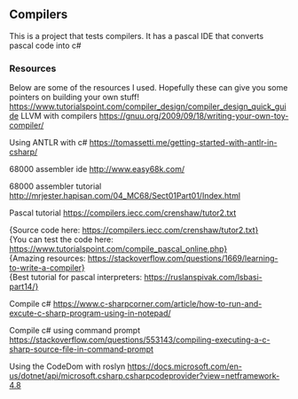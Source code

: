 ## Compilers

This is a project that tests compilers.  It has a pascal IDE that converts pascal code into c#

### Resources
Below are some of the resources I used.  Hopefully these can give you some pointers on building your own stuff!
https://www.tutorialspoint.com/compiler_design/compiler_design_quick_guide
LLVM with compilers
https://gnuu.org/2009/09/18/writing-your-own-toy-compiler/

Using ANTLR with c#
https://tomassetti.me/getting-started-with-antlr-in-csharp/

68000 assembler ide
http://www.easy68k.com/

68000 assembler tutorial
http://mrjester.hapisan.com/04_MC68/Sect01Part01/Index.html

Pascal tutorial
https://compilers.iecc.com/crenshaw/tutor2.txt

{Source code here: https://compilers.iecc.com/crenshaw/tutor2.txt}  
{You can test the code here: https://www.tutorialspoint.com/compile_pascal_online.php}  
{Amazing resources: https://stackoverflow.com/questions/1669/learning-to-write-a-compiler}  
{Best tutorial for pascal interpreters: https://ruslanspivak.com/lsbasi-part14/}  

Compile c#
https://www.c-sharpcorner.com/article/how-to-run-and-excute-c-sharp-program-using-in-notepad/

Compile c# using command prompt
https://stackoverflow.com/questions/553143/compiling-executing-a-c-sharp-source-file-in-command-prompt

Using the CodeDom with roslyn
https://docs.microsoft.com/en-us/dotnet/api/microsoft.csharp.csharpcodeprovider?view=netframework-4.8

